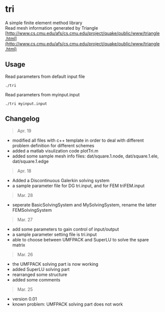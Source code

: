 tri
===
A simple finite element method library<br />
Read mesh information generated by Triangle [http://www.cs.cmu.edu/afs/cs.cmu.edu/project/quake/public/www/triangle.html](http://www.cs.cmu.edu/afs/cs.cmu.edu/project/quake/public/www/triangle.html)<br /> 

Usage
--------
Read parameters from default input file

	./tri

Read parameters from myinput.input

	./tri myinput.input

Changelog
--------
> Apr. 19
* modified all files with c++ template in order to deal with different problem definition for different schemes
* added a matlab visulization code plotTri.m
* added some sample mesh info files: dat/square.1.node, dat/square.1.ele, dat/square.1.edge
> Apr. 18
* Added a Discontinuous Galerkin solving system
* a sample parameter file for DG tri.input, and for FEM triFEM.input
> Mar. 28
* seperate BasicSolvingSystem and MySolvingSystem, rename the latter FEMSolvingSystem
>
> Mar. 27
* add some parameters to gain control of input/output
* a sample parameter setting file is tri.input
* able to choose between UMFPACK and SuperLU to solve the spare matrix
>
> Mar. 26
* the UMFPACK solving part is now working
* added SuperLU solving part
* rearranged some structure
* added some comments
>
> Mar. 25
* version 0.01
* known problem: UMFPACK solving part does not work
